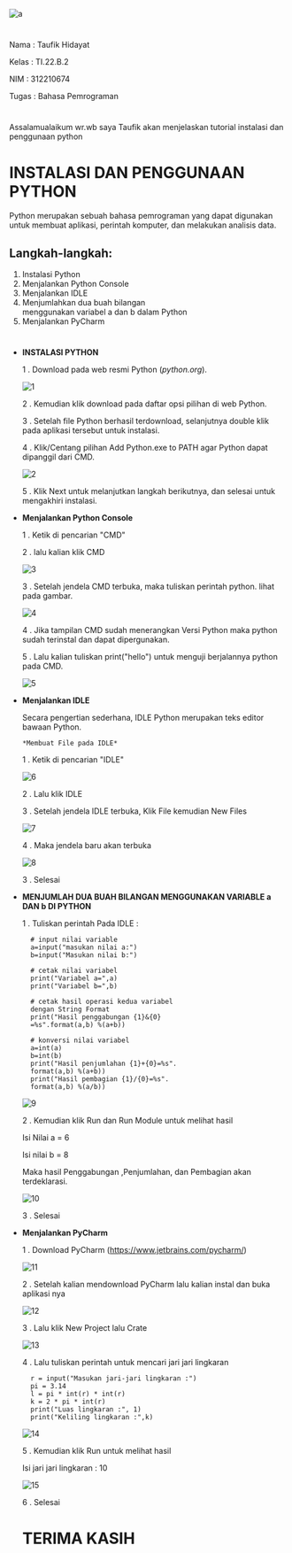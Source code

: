 ![a](https://user-images.githubusercontent.com/115480692/197404636-ec08f746-79ed-4472-9c70-3eb5170fdaf1.png)

#


Nama : Taufik Hidayat

Kelas : TI.22.B.2

NIM : 312210674

Tugas : Bahasa Pemrograman

#

Assalamualaikum wr.wb saya Taufik akan menjelaskan tutorial instalasi dan penggunaan python

#

# INSTALASI DAN PENGGUNAAN PYTHON
Python merupakan sebuah bahasa pemrograman yang dapat digunakan untuk membuat aplikasi, perintah komputer, dan melakukan analisis data.

## Langkah-langkah:
1. Instalasi Python
2. Menjalankan Python Console
3. Menjalankan IDLE
4. Menjumlahkan dua buah bilangan   
   menggunakan variabel a dan b dalam Python
5. Menjalankan PyCharm

#
 

* **INSTALASI PYTHON**


    1 . Download pada web resmi Python (*python.org*).

    ![1](https://user-images.githubusercontent.com/115480692/197403334-90ace896-6044-423b-a352-781574c1bf4f.png)


    2 . Kemudian klik download pada daftar opsi pilihan di web Python.

    3 . Setelah file Python berhasil terdownload, selanjutnya double klik pada aplikasi tersebut untuk instalasi.

    4 . Klik/Centang pilihan Add Python.exe to PATH agar Python dapat dipanggil dari CMD.

    ![2](https://user-images.githubusercontent.com/115480692/197403414-5d01609c-0270-4b99-ac9c-662fd3bb16d3.png)


    5 . Klik Next untuk melanjutkan langkah berikutnya, dan selesai untuk mengakhiri instalasi.

* **Menjalankan Python Console**


     1 . Ketik di pencarian "CMD"

     2 . lalu kalian klik CMD

    ![3](https://user-images.githubusercontent.com/115480692/197403434-23e50d01-0dc5-40f6-8841-e62655f98887.png)


     3 . Setelah jendela CMD terbuka, maka tuliskan perintah python. lihat pada gambar.

     ![4](https://user-images.githubusercontent.com/115480692/197403448-86ab6cbb-a306-4076-b8c8-2a03990180c7.png)


     4 . Jika tampilan CMD sudah menerangkan Versi Python maka python sudah terinstal dan dapat dipergunakan.

     5 . Lalu kalian tuliskan print("hello")  untuk menguji berjalannya python pada CMD.

     ![5](https://user-images.githubusercontent.com/115480692/197403457-6acf76e2-b7ca-49f2-a8ce-63193887f955.png)


* **Menjalankan IDLE**


    Secara pengertian sederhana, IDLE Python merupakan teks editor bawaan Python.

      *Membuat File pada IDLE*
    
    1 . Ketik di pencarian "IDLE"

    ![6](https://user-images.githubusercontent.com/115480692/197403467-41df82af-3818-4638-9771-788f79b68228.png)


    2 . Lalu klik IDLE

    3 . Setelah jendela IDLE terbuka, Klik File kemudian New Files

    ![7](https://user-images.githubusercontent.com/115480692/197403479-468d1b1d-734b-465b-b98d-c681c6f3f1f1.png)


    4 . Maka jendela baru akan terbuka

    ![8](https://user-images.githubusercontent.com/115480692/197403485-24c77769-1d17-4517-87f6-ed3c5fe0f386.png)


    3 . Selesai

* **MENJUMLAH DUA BUAH BILANGAN MENGGUNAKAN VARIABLE a DAN b DI PYTHON**


    1 . Tuliskan perintah Pada IDLE :

        # input nilai variable
        a=input("masukan nilai a:")
        b=input("Masukan nilai b:")

        # cetak nilai variabel
        print("Variabel a=",a)
        print("Variabel b=",b)

        # cetak hasil operasi kedua variabel 
        dengan String Format
        print("Hasil penggabungan {1}&{0}
        =%s".format(a,b) %(a+b))

        # konversi nilai variabel
        a=int(a)
        b=int(b)
        print("Hasil penjumlahan {1}+{0}=%s".
        format(a,b) %(a+b))
        print("Hasil pembagian {1}/{0}=%s".
        format(a,b) %(a/b))

    ![9](https://user-images.githubusercontent.com/115480692/197403498-a8e55cc7-c54f-49db-bec0-45a785a1c1d5.png)


    2 . Kemudian klik Run dan Run Module untuk melihat hasil
    
    Isi Nilai a = 6
    
    Isi nilai b = 8

     Maka hasil Penggabungan ,Penjumlahan, dan Pembagian akan terdeklarasi.

     ![10](https://user-images.githubusercontent.com/115480692/197403513-bed666ed-6dd4-417b-a597-efd6d59fc922.png)


    3 . Selesai

* **Menjalankan PyCharm**


    1 . Download PyCharm (https://www.jetbrains.com/pycharm/)

    ![11](https://user-images.githubusercontent.com/115480692/197403537-1bcd2bd5-0efc-4692-9047-7569cef49e98.png)


    2 . Setelah kalian mendownload PyCharm lalu kalian instal dan buka aplikasi nya

    ![12](https://user-images.githubusercontent.com/115480692/197403560-bf64aad0-78ba-47ff-9050-ff79853dee45.png)


    3 . Lalu klik New Project lalu Crate

    ![13](https://user-images.githubusercontent.com/115480692/197403575-82f1fe52-a3e6-47df-9a34-5b22b3f83fb7.png)


    4 . Lalu tuliskan perintah untuk mencari jari jari lingkaran

        r = input("Masukan jari-jari lingkaran :")
        pi = 3.14
        l = pi * int(r) * int(r)
        k = 2 * pi * int(r)
        print("Luas lingkaran :", 1)
        print("Keliling lingkaran :",k)

    ![14](https://user-images.githubusercontent.com/115480692/197403580-43c119eb-eb87-4799-a80a-ad8cc7d6b5a5.png)

    5 . Kemudian klik Run untuk melihat hasil

    Isi jari jari lingkaran : 10

   ![15](https://user-images.githubusercontent.com/115480692/198174763-5542eb8b-cb84-4951-9cf2-9243cb53636b.png)


    6 . Selesai
    
    # TERIMA KASIH
